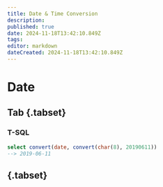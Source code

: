 ```yaml
---
title: Date & Time Conversion
description: 
published: true
date: 2024-11-18T13:42:10.849Z
tags: 
editor: markdown
dateCreated: 2024-11-18T13:42:10.849Z
---
```


# Date
## Tab {.tabset}
### T-SQL
```sql
select convert(date, convert(char(8), 20190611))
--> 2019-06-11
```
## {.tabset}